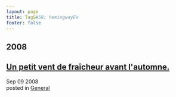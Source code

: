 ```yaml
---
layout: page
title: Tag&#58; hemingwayEx
footer: false
---
```


<div id="blog-archives" class="category">
<h2>2008</h2>

<article>
<h1><a href="/2008/09/09/un-petit-vent-de-fraicheur-avant-lautomne/index.html">Un petit vent de fraîcheur avant l'automne.</a></h1>
<time datetime="2008-09-09T00:00:00-06:00" pubdate><span class='month'>Sep</span> <span class='day'>09</span> <span class='year'>2008</span></time>
<footer>
<span class="categories">posted in 
<a href='/categories/general/'>General</a></span>
</footer>
</article>
</div>
